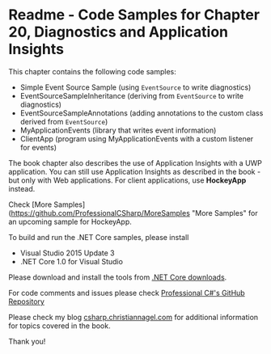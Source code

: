 # Readme - Code Samples for Chapter 20, Diagnostics and Application Insights

This chapter contains the following code samples:

* Simple Event Source Sample (using `EventSource` to write diagnostics)
* EventSourceSampleInheritance (deriving from `EventSource` to write diagnostics)
* EventSourceSampleAnnotations (adding annotations to the custom class derived from `EventSource`)
* MyApplicationEvents (library that writes event information)
* ClientApp (program using MyApplicationEvents with a custom listener for events)

The book chapter also describes the use of Application Insights with a UWP application. You can still use Application Insights as described in the book - but only with Web applications. For client applications, use **HockeyApp** instead.

Check [More Samples](https://github.com/ProfessionalCSharp/MoreSamples "More Samples" for an upcoming sample for HockeyApp.

To build and run the .NET Core samples, please install
* Visual Studio 2015 Update 3
* .NET Core 1.0 for Visual Studio

Please download and install the tools from [.NET Core downloads](https://www.microsoft.com/net/core#windows).
 
For code comments and issues please check [Professional C#'s GitHub Repository](https://github.com/ProfessionalCSharp/ProfessionalCSharp6)

Please check my blog [csharp.christiannagel.com](https://csharp.christiannagel.com "csharp.christiannagel.com") for additional information for topics covered in the book.

Thank you!